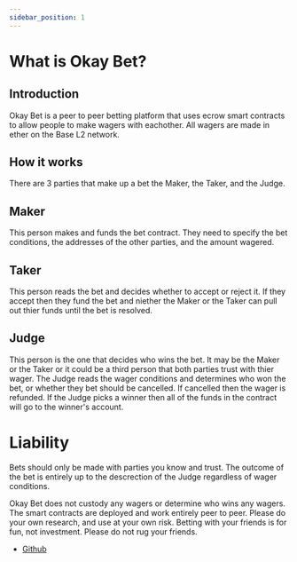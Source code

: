 ```yaml
---
sidebar_position: 1
---
```


# What is Okay Bet?


## Introduction

Okay Bet is a peer to peer betting platform that uses ecrow smart contracts to allow people to make wagers with eachother. All wagers are made in ether on the Base L2 network. 

## How it works 

There are 3 parties that make up a bet the Maker, the Taker, and the Judge. 

## Maker

This person makes and funds the bet contract. They need to specify the bet conditions, the addresses of the other parties, and the amount wagered. 

## Taker

This person reads the bet and decides whether to accept or reject it. If they accept then they fund the bet and niether the Maker or the Taker can pull out thier funds until the bet is resolved.

## Judge

This person is the one that decides who wins the bet. It may be the Maker or the Taker or it could be a third person that both parties trust with thier wager. The Judge reads the wager conditions and determines who won the bet, or whether they bet should be cancelled. If cancelled then the wager is refunded. If the Judge picks a winner then all of the funds in the contract will go to the winner's account. 

# Liability

Bets should only be made with parties you know and trust. The outcome of the bet is entirely up to the descrection of the Judge regardless of wager conditions. 

Okay Bet does not custody any wagers or determine who wins any wagers. The smart contracts are deployed and work entirely peer to peer. Please do your own research, and use at your own risk. Betting with your friends is for fun, not investment. Please do not rug your friends. 

- [Github](https://github.com/Okay-Bet/okay-bet-contracts) 